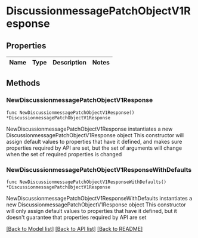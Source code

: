 # DiscussionmessagePatchObjectV1Response

## Properties

Name | Type | Description | Notes
------------ | ------------- | ------------- | -------------

## Methods

### NewDiscussionmessagePatchObjectV1Response

`func NewDiscussionmessagePatchObjectV1Response() *DiscussionmessagePatchObjectV1Response`

NewDiscussionmessagePatchObjectV1Response instantiates a new DiscussionmessagePatchObjectV1Response object
This constructor will assign default values to properties that have it defined,
and makes sure properties required by API are set, but the set of arguments
will change when the set of required properties is changed

### NewDiscussionmessagePatchObjectV1ResponseWithDefaults

`func NewDiscussionmessagePatchObjectV1ResponseWithDefaults() *DiscussionmessagePatchObjectV1Response`

NewDiscussionmessagePatchObjectV1ResponseWithDefaults instantiates a new DiscussionmessagePatchObjectV1Response object
This constructor will only assign default values to properties that have it defined,
but it doesn't guarantee that properties required by API are set


[[Back to Model list]](../README.md#documentation-for-models) [[Back to API list]](../README.md#documentation-for-api-endpoints) [[Back to README]](../README.md)


